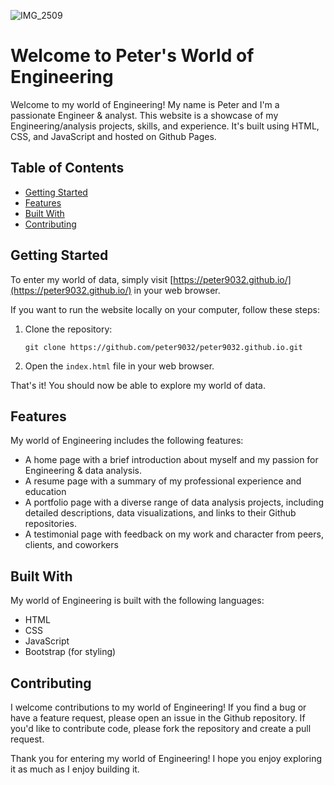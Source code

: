 ![IMG_2509](https://user-images.githubusercontent.com/129965664/233524249-3326b2e0-d84c-46de-bdd0-154852f8be50.JPEG)

# Welcome to Peter's World of Engineering

Welcome to my world of Engineering! My name is Peter and I'm a passionate Engineer & analyst. This website is a showcase of my Engineering/analysis projects, skills, and experience. It's built using HTML, CSS, and JavaScript and hosted on Github Pages.

## Table of Contents

- [Getting Started](#getting-started)
- [Features](#features)
- [Built With](#built-with)
- [Contributing](#contributing)

## Getting Started

To enter my world of data, simply visit [https://peter9032.github.io/](https://peter9032.github.io/) in your web browser.

If you want to run the website locally on your computer, follow these steps:

1. Clone the repository:

   ```
   git clone https://github.com/peter9032/peter9032.github.io.git
   ```

2. Open the `index.html` file in your web browser.

That's it! You should now be able to explore my world of data.

## Features

My world of Engineering includes the following features:

- A home page with a brief introduction about myself and my passion for Engineering & data analysis.
- A resume page with a summary of my professional experience and education
- A portfolio page with a diverse range of data analysis projects, including detailed descriptions, data visualizations, and links to their Github repositories.
- A testimonial page with feedback on my work and character from peers, clients, and coworkers

## Built With

My world of Engineering is built with the following languages:

- HTML
- CSS
- JavaScript
- Bootstrap (for styling)

## Contributing

I welcome contributions to my world of Engineering! If you find a bug or have a feature request, please open an issue in the Github repository. If you'd like to contribute code, please fork the repository and create a pull request.

Thank you for entering my world of Engineering! I hope you enjoy exploring it as much as I enjoy building it.
